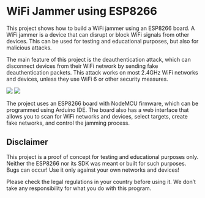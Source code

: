 <h1>WiFi Jammer using ESP8266</h1>
<p>This project shows how to build a WiFi jammer using an ESP8266 board. A WiFi jammer is a device that can disrupt or block WiFi signals from other devices. This can be used for testing and educational purposes, but also for malicious attacks.</p>
<p>The main feature of this project is the deauthentication attack, which can disconnect devices from their WiFi network by sending fake deauthentication packets. This attack works on most 2.4GHz WiFi networks and devices, unless they use WiFi 6 or other security measures.</p>
<img src="https://protosupplies.com/wp-content/uploads/2018/07/ESP8266-NodeMCU-V1.0-ESP-12E-WiFi-Module.jpg">
<img src="https://cdn.shortpixel.ai/spai/q_lossy+ret_img/https://i2.wp.com/www.electroniclinic.com/wp-content/uploads/2020/06/NodeMCU_PWM_Pins.png?w=1281&ssl=1">

<p>The project uses an ESP8266 board with NodeMCU firmware, which can be programmed using Arduino IDE. The board also has a web interface that allows you to scan for WiFi networks and devices, select targets, create fake networks, and control the jamming process.</p>
<h2>Disclaimer</h2>
<p>This project is a proof of concept for testing and educational purposes only. Neither the ESP8266 nor its SDK was meant or built for such purposes. Bugs can occur! Use it only against your own networks and devices!</p>
<p>Please check the legal regulations in your country before using it. We don’t take any responsibility for what you do with this program.</p>

